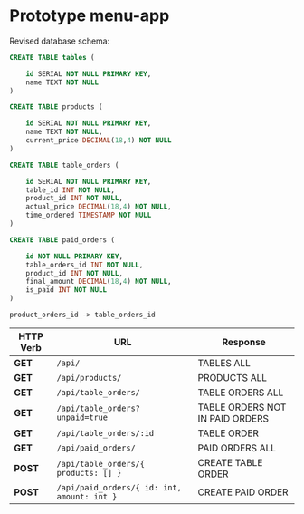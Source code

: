 # Prototype menu-app

Revised database schema:
```sql
CREATE TABLE tables (

    id SERIAL NOT NULL PRIMARY KEY,
    name TEXT NOT NULL
)

CREATE TABLE products (

    id SERIAL NOT NULL PRIMARY KEY,
    name TEXT NOT NULL,
    current_price DECIMAL(18,4) NOT NULL
)

CREATE TABLE table_orders (

    id SERIAL NOT NULL PRIMARY KEY,
    table_id INT NOT NULL,
    product_id INT NOT NULL,
    actual_price DECIMAL(18,4) NOT NULL,
    time_ordered TIMESTAMP NOT NULL
)

CREATE TABLE paid_orders (

    id NOT NULL PRIMARY KEY,
    table_orders_id INT NOT NULL,
    product_id INT NOT NULL,
    final_amount DECIMAL(18,4) NOT NULL,
    is_paid INT NOT NULL
)

```
`product_orders_id -> table_orders_id`


HTTP Verb | URL | Response
--- | --- | ---
__GET__ | `/api/` | TABLES ALL
__GET__ | `/api/products/` | PRODUCTS ALL
__GET__ | `/api/table_orders/` | TABLE ORDERS ALL
__GET__ | `/api/table_orders?unpaid=true` | TABLE ORDERS NOT IN PAID ORDERS
__GET__ | `/api/table_orders/:id` | TABLE ORDER
__GET__ | `/api/paid_orders/` | PAID ORDERS ALL
__POST__ | `/api/table_orders/{ products: [] }` | CREATE TABLE ORDER
__POST__ | `/api/paid_orders/{ id: int, amount: int }` | CREATE PAID ORDER

